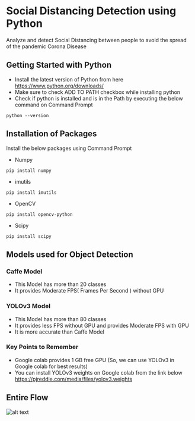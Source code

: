 # Social Distancing Detection using Python
Analyze and detect Social Distancing between people to avoid the spread of the pandemic Corona Disease
## Getting Started with Python
- Install the latest version of Python from here https://www.python.org/downloads/
- Make sure to check ADD TO PATH checkbox while installing python
- Check if python is installed and is in the Path by executing the below command on Command Prompt
```
python --version
```
## Installation of Packages
Install the below packages using Command Prompt
- Numpy
```
pip install numpy
```
- imutils
```
pip install imutils
```
- OpenCV
```
pip install opencv-python
```
- Scipy
```
pip install scipy
```
## Models used for Object Detection
### Caffe Model
- This Model has more than 20 classes
- It provides Moderate FPS( Frames Per Second ) without GPU

### YOLOv3 Model
- This Model has more than 80 classes
- It provides less FPS without GPU and provides Moderate FPS with GPU
- It is more accurate than Caffe Model

### Key Points to Remember
- Google colab provides 1 GB free GPU (So, we can use YOLOv3 in Google colab for best results)
- You can install YOLOv3 weights on Google colab from the link below https://pjreddie.com/media/files/yolov3.weights

## Entire Flow
![alt text](https://github.com/MohammedaijazS-Hexaware/corona-social-distancing/blob/master/?raw=true)
